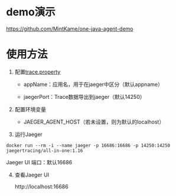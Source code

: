 # demo演示

https://github.com/MintKame/one-java-agent-demo

# 使用方法

1. 配置[trace.property](../trace-configuration/src/main/resources/trace.properties)

   + appName：应用名，用于在jaeger中区分（默认appname）

   + jaegerPort：Trace数据导出到jaeger（默认14250） 

2. 配置环境变量

   + JAEGER_AGENT_HOST（若未设置，则为默认的localhost） 

3. 运行Jaeger

```shell script
docker run --rm -i --name jaeger -p 16686:16686 -p 14250:14250 jaegertracing/all-in-one:1.16
```

Jaeger UI 端口：默认16686

4. 查看Jaeger UI

   http://localhost:16686
